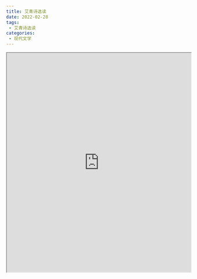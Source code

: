 ```yaml
---
title: 艾青诗选读
date: 2022-02-28
tags:
 - 艾青诗选读
categories:
 - 现代文学
---
```




<iframe src="http://localhost:8080/pdf/web/viewer.html?file=https://vkceyugu.cdn.bspapp.com/VKCEYUGU-e9075d72-0451-48df-afe1-d46932ae4554/cba5d49f-9458-4ebe-8400-37250cca80e4.pdf" width="100%" height="600px"></iframe>